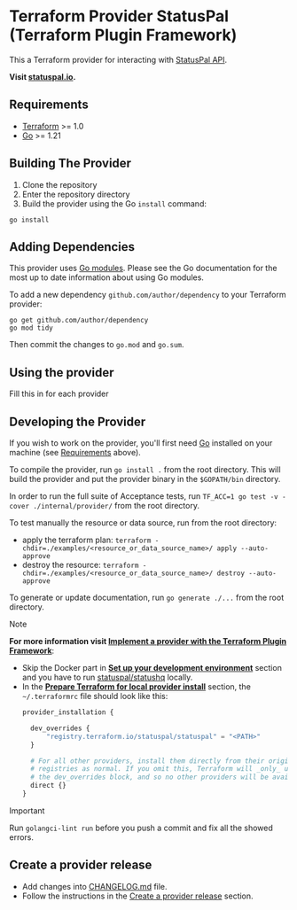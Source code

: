 # Terraform Provider StatusPal (Terraform Plugin Framework)

This a Terraform provider for interacting with [StatusPal API](https://www.statuspal.io/api-docs).

**Visit [statuspal.io](https://www.statuspal.io/).**

## Requirements

- [Terraform](https://developer.hashicorp.com/terraform/downloads) >= 1.0
- [Go](https://golang.org/doc/install) >= 1.21

## Building The Provider

1. Clone the repository
2. Enter the repository directory
3. Build the provider using the Go `install` command:

```shell
go install
```

## Adding Dependencies

This provider uses [Go modules](https://github.com/golang/go/wiki/Modules).
Please see the Go documentation for the most up to date information about using Go modules.

To add a new dependency `github.com/author/dependency` to your Terraform provider:

```shell
go get github.com/author/dependency
go mod tidy
```

Then commit the changes to `go.mod` and `go.sum`.

## Using the provider

Fill this in for each provider

## Developing the Provider

If you wish to work on the provider, you'll first need [Go](http://www.golang.org) installed on your machine (see [Requirements](#requirements) above).

To compile the provider, run `go install .` from the root directory. This will build the provider and put the provider binary in the `$GOPATH/bin` directory.

In order to run the full suite of Acceptance tests, run `TF_ACC=1 go test -v -cover ./internal/provider/` from the root directory.

To test manually the resource or data source, run from the root directory:
- apply the terraform plan: `terraform -chdir=./examples/<resource_or_data_source_name>/ apply --auto-approve`
- destroy the resource: `terraform -chdir=./examples/<resource_or_data_source_name>/ destroy --auto-approve`

To generate or update documentation, run `go generate ./...` from the root directory.

> [!NOTE]
> **For more information visit [Implement a provider with the Terraform Plugin Framework](https://developer.hashicorp.com/terraform/tutorials/providers-plugin-framework/providers-plugin-framework-provider)**:
>
> - Skip the Docker part in [**Set up your development environment**](https://developer.hashicorp.com/terraform/tutorials/providers-plugin-framework/providers-plugin-framework-provider#set-up-your-development-environment) section and you have to run [statuspal/statushq](https://github.com/statuspal/statushq) locally.
> - In the [**Prepare Terraform for local provider install**](https://developer.hashicorp.com/terraform/tutorials/providers-plugin-framework/providers-plugin-framework-provider#prepare-terraform-for-local-provider-install) section, the `~/.terraformrc` file should look like this:
>   ```terraform
>   provider_installation {
>
>     dev_overrides {
>         "registry.terraform.io/statuspal/statuspal" = "<PATH>"
>     }
>
>     # For all other providers, install them directly from their origin provider
>     # registries as normal. If you omit this, Terraform will _only_ use
>     # the dev_overrides block, and so no other providers will be available.
>     direct {}
>   }
>   ```

> [!IMPORTANT]
> Run `golangci-lint run` before you push a commit and fix all the showed errors.

## Create a provider release

- Add changes into [CHANGELOG.md](https://github.com/statuspal/terraform-provider-statuspal/blob/main/CHANGELOG.md) file.
- Follow the instructions in the [Create a provider release](https://developer.hashicorp.com/terraform/tutorials/providers-plugin-framework/providers-plugin-framework-release-publish#create-a-provider-release) section.
